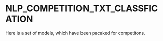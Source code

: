 # NLP_COMPETITION_TXT_CLASSFICATION

Here is a set of models, which have been pacaked for competitons.
